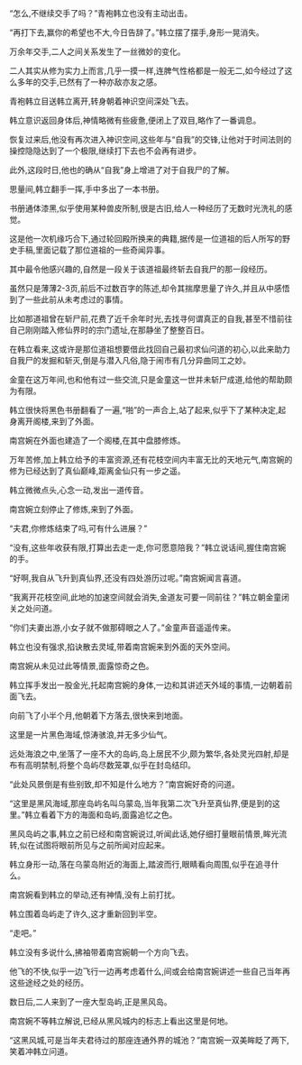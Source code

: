 
“怎么,不继续交手了吗？”青袍韩立也没有主动出击。

“再打下去,赢你的希望也不大,今日告辞了。”韩立摆了摆手,身形一晃消失。

万余年交手,二人之间关系发生了一丝微妙的变化。

二人其实从修为实力上而言,几乎一摸一样,连脾气性格都是一般无二,如今经过了这么多年的交手,已然有了一种亦敌亦友之感。

青袍韩立目送韩立离开,转身朝着神识空间深处飞去。

韩立意识返回身体后,神情略微有些疲惫,便闭上了双目,略作了一番调息。

恢复过来后,他没有再次进入神识空间,这些年与“自我”的交锋,让他对于时间法则的操控隐隐达到了一个极限,继续打下去也不会再有进步。

此外,这段时日,他也的确从“自我”身上增进了对于自我尸的了解。

思量间,韩立翻手一挥,手中多出了一本书册。

书册通体漆黑,似乎使用某种兽皮所制,很是古旧,给人一种经历了无数时光洗礼的感觉。

这是他一次机缘巧合下,通过轮回殿所换来的典籍,据传是一位道祖的后人所写的野史手稿,里面记载了那位道祖的一些奇闻异事。

其中最令他感兴趣的,自然是一段关于该道祖最终斩去自我尸的那一段经历。

虽然只是薄薄2-3页,前后不过数百字的陈述,却令其揣摩思量了许久,并且从中感悟到了一些此前从未考虑过的事情。

比如那道祖曾在斩尸前,花费了近千余年时光,去找寻何谓真正的自我,甚至不惜前往自己刚刚踏入修仙界时的宗门遗址,在那静坐了整整百日。

在韩立看来,这或许是那位道祖想要借此找回自己最初求仙问道的初心,以此来助力自我尸的发掘和斩灭,倒是与潜入凡俗,隐于闹市有几分异曲同工之妙。

金童在这万年间,也和他有过一些交流,只是金童这一世并未斩尸成道,给他的帮助颇为有限。

韩立很快将黑色书册翻看了一遍,“啪”的一声合上,站了起来,似乎下了某种决定,起身离开阁楼,来到了外面。

南宫婉在外面也建造了一个阁楼,在其中盘膝修炼。

万年苦修,加上韩立给予的丰富资源,还有花枝空间内丰富无比的天地元气,南宫婉的修为已经达到了真仙巅峰,距离金仙只有一步之遥。

韩立微微点头,心念一动,发出一道传音。

南宫婉立刻停止了修炼,来到了外面。

“夫君,你修炼结束了吗,可有什么进展？”

“没有,这些年收获有限,打算出去走一走,你可愿意陪我？”韩立说话间,握住南宫婉的手。

“好啊,我自从飞升到真仙界,还没有四处游历过呢。”南宫婉闻言喜道。

“我离开花枝空间,此地的加速空间就会消失,金道友可要一同前往？”韩立朝金童闭关之处问道。

“你们夫妻出游,小女子就不做那碍眼之人了。”金童声音遥遥传来。

韩立也没有强求,掐诀散去灵域,带着南宫婉来到外面的天外空间。

南宫婉从未见过此等情景,面露惊奇之色。

韩立挥手发出一股金光,托起南宫婉的身体,一边和其讲述天外域的事情,一边朝着前面飞去。

向前飞了小半个月,他朝着下方落去,很快来到地面。

这里是一片黑色海域,惊涛骇浪,并无多少仙气。

远处海浪之中,坐落了一座不大的岛屿,岛上居民不少,颇为繁华,各处灵光四射,却是布有高明禁制,将整个岛屿尽数笼罩,似乎在封岛结印。

“此处风景倒是有些别致,却不知是什么地方？”南宫婉好奇的问道。

“这里是黑风海域,那座岛屿名叫乌蒙岛,当年我第二次飞升至真仙界,便是到的这里。”韩立看着下方的海面和岛屿,面露追忆之色。

黑风岛屿之事,韩立之前已经和南宫婉说过,听闻此话,她仔细打量眼前情景,眸光流转,似在试图将眼前所见与之前所闻对应起来。

韩立身形一动,落在乌蒙岛附近的海面上,踏波而行,眼睛看向周围,似乎在追寻什么。

南宫婉看到韩立的举动,还有神情,没有上前打扰。

韩立围着岛屿走了许久,这才重新回到半空。

“走吧。”

韩立没有多说什么,拂袖带着南宫婉朝一个方向飞去。

他飞的不快,似乎一边飞行一边再考虑着什么,间或会给南宫婉讲述一些自己当年再这些途经之处的经历。

数日后,二人来到了一座大型岛屿,正是黑风岛。

南宫婉不等韩立解说,已经从黑风城内的标志上看出这里是何地。

“这黑风城,可是当年夫君待过的那座连通外界的城池？”南宫婉一双美眸眨了两下,笑着冲韩立问道。